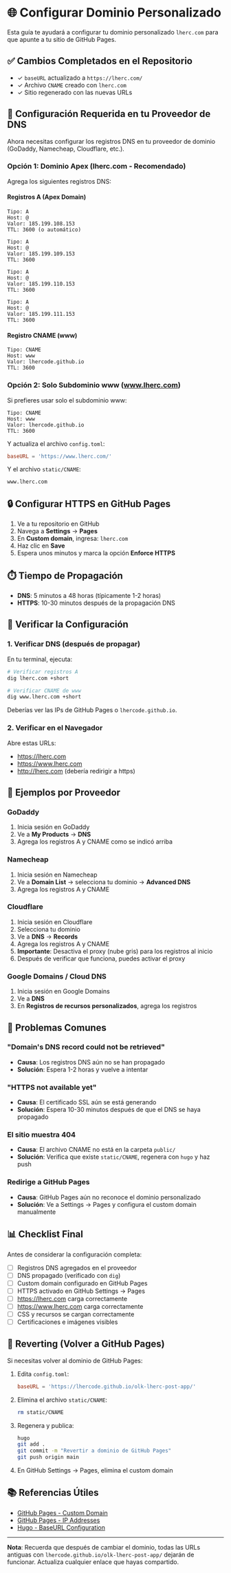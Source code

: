 # 🌐 Configurar Dominio Personalizado

Esta guía te ayudará a configurar tu dominio personalizado `lherc.com` para que apunte a tu sitio de GitHub Pages.

## ✅ Cambios Completados en el Repositorio

- ✓ `baseURL` actualizado a `https://lherc.com/`
- ✓ Archivo `CNAME` creado con `lherc.com`
- ✓ Sitio regenerado con las nuevas URLs

## 🔧 Configuración Requerida en tu Proveedor de DNS

Ahora necesitas configurar los registros DNS en tu proveedor de dominio (GoDaddy, Namecheap, Cloudflare, etc.).

### Opción 1: Dominio Apex (lherc.com - Recomendado)

Agrega los siguientes registros DNS:

#### Registros A (Apex Domain)
```
Tipo: A
Host: @
Valor: 185.199.108.153
TTL: 3600 (o automático)

Tipo: A
Host: @
Valor: 185.199.109.153
TTL: 3600

Tipo: A
Host: @
Valor: 185.199.110.153
TTL: 3600

Tipo: A
Host: @
Valor: 185.199.111.153
TTL: 3600
```

#### Registro CNAME (www)
```
Tipo: CNAME
Host: www
Valor: lhercode.github.io
TTL: 3600
```

### Opción 2: Solo Subdominio www (www.lherc.com)

Si prefieres usar solo el subdominio www:

```
Tipo: CNAME
Host: www
Valor: lhercode.github.io
TTL: 3600
```

Y actualiza el archivo `config.toml`:
```toml
baseURL = 'https://www.lherc.com/'
```

Y el archivo `static/CNAME`:
```
www.lherc.com
```

## 🔒 Configurar HTTPS en GitHub Pages

1. Ve a tu repositorio en GitHub
2. Navega a **Settings** → **Pages**
3. En **Custom domain**, ingresa: `lherc.com`
4. Haz clic en **Save**
5. Espera unos minutos y marca la opción **Enforce HTTPS**

## ⏱️ Tiempo de Propagación

- **DNS**: 5 minutos a 48 horas (típicamente 1-2 horas)
- **HTTPS**: 10-30 minutos después de la propagación DNS

## 🧪 Verificar la Configuración

### 1. Verificar DNS (después de propagar)

En tu terminal, ejecuta:
```bash
# Verificar registros A
dig lherc.com +short

# Verificar CNAME de www
dig www.lherc.com +short
```

Deberías ver las IPs de GitHub Pages o `lhercode.github.io`.

### 2. Verificar en el Navegador

Abre estas URLs:
- https://lherc.com
- https://www.lherc.com
- http://lherc.com (debería redirigir a https)

## 📝 Ejemplos por Proveedor

### GoDaddy
1. Inicia sesión en GoDaddy
2. Ve a **My Products** → **DNS**
3. Agrega los registros A y CNAME como se indicó arriba

### Namecheap
1. Inicia sesión en Namecheap
2. Ve a **Domain List** → selecciona tu dominio → **Advanced DNS**
3. Agrega los registros A y CNAME

### Cloudflare
1. Inicia sesión en Cloudflare
2. Selecciona tu dominio
3. Ve a **DNS** → **Records**
4. Agrega los registros A y CNAME
5. **Importante**: Desactiva el proxy (nube gris) para los registros al inicio
6. Después de verificar que funciona, puedes activar el proxy

### Google Domains / Cloud DNS
1. Inicia sesión en Google Domains
2. Ve a **DNS**
3. En **Registros de recursos personalizados**, agrega los registros

## 🚨 Problemas Comunes

### "Domain's DNS record could not be retrieved"
- **Causa**: Los registros DNS aún no se han propagado
- **Solución**: Espera 1-2 horas y vuelve a intentar

### "HTTPS not available yet"
- **Causa**: El certificado SSL aún se está generando
- **Solución**: Espera 10-30 minutos después de que el DNS se haya propagado

### El sitio muestra 404
- **Causa**: El archivo CNAME no está en la carpeta `public/`
- **Solución**: Verifica que existe `static/CNAME`, regenera con `hugo` y haz push

### Redirige a GitHub Pages
- **Causa**: GitHub Pages aún no reconoce el dominio personalizado
- **Solución**: Ve a Settings → Pages y configura el custom domain manualmente

## 📊 Checklist Final

Antes de considerar la configuración completa:

- [ ] Registros DNS agregados en el proveedor
- [ ] DNS propagado (verificado con `dig`)
- [ ] Custom domain configurado en GitHub Pages
- [ ] HTTPS activado en GitHub Settings → Pages
- [ ] https://lherc.com carga correctamente
- [ ] https://www.lherc.com carga correctamente
- [ ] CSS y recursos se cargan correctamente
- [ ] Certificaciones e imágenes visibles

## 🔄 Reverting (Volver a GitHub Pages)

Si necesitas volver al dominio de GitHub Pages:

1. Edita `config.toml`:
   ```toml
   baseURL = 'https://lhercode.github.io/olk-lherc-post-app/'
   ```

2. Elimina el archivo `static/CNAME`:
   ```bash
   rm static/CNAME
   ```

3. Regenera y publica:
   ```bash
   hugo
   git add .
   git commit -m "Revertir a dominio de GitHub Pages"
   git push origin main
   ```

4. En GitHub Settings → Pages, elimina el custom domain

## 📚 Referencias Útiles

- [GitHub Pages - Custom Domain](https://docs.github.com/en/pages/configuring-a-custom-domain-for-your-github-pages-site)
- [GitHub Pages - IP Addresses](https://docs.github.com/en/pages/configuring-a-custom-domain-for-your-github-pages-site/managing-a-custom-domain-for-your-github-pages-site#configuring-an-apex-domain)
- [Hugo - BaseURL Configuration](https://gohugo.io/getting-started/configuration/#baseurl)

---

**Nota**: Recuerda que después de cambiar el dominio, todas las URLs antiguas con `lhercode.github.io/olk-lherc-post-app/` dejarán de funcionar. Actualiza cualquier enlace que hayas compartido.

